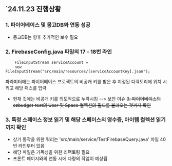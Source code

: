 ## `24.11.23 진행상황
### 1. 파이어베이스 및 몽고DB와 연동 성공
* 몽고DB는 향후 추가적인 보수 필요
### __2. FirebaseConfig.java 파일의 17 - 18번 라인__
        FileInputStream serviceAccount = 
        new FileInputStream("src/main/resources/[serviceAccountKey].json");

파라미터에는 파이어베이스 프로젝트의 비공캐 키를 받은 후 지정된 디렉토리에 위치 시키고 해당 패스를 입력 

   * 현재 깃에는 비공개 키를 의도적으로 누락시킴 --> 보안 이슈
~~3. 파이어베이스의 ezbudget-test의 User 및 Space 컬렉션의 필드를 불러오는 것까지 확인~~
### 3. 특정 스페이스 정보 읽기 및 해당 스페이스의 영수증, 아이템 컬렉션 읽기까지 확인
   * 상기 동작을 위한 쿼리는 'src/main/service/TestFirebaseQuery.java' 파일 40번 라인부터 있음
   * 해당 파일은 가독성을 위한 리팩토링 필요
   * 프론트 페이지와의 연동 시에 다량의 작업이 예상됨
